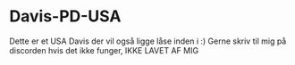# Davis-PD-USA
Dette er et USA Davis der vil også ligge låse inden i :)
Gerne skriv til mig på discorden hvis det ikke funger, IKKE LAVET AF MIG
